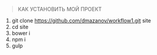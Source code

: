 > КАК УСТАНОВИТЬ МОЙ ПРОЕКТ

1. git clone https://github.com/dmazanov/workflow1.git site
2. cd site
3. bower i
4. npm i
5. gulp